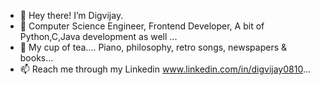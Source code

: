 - 👋 Hey there! I’m Digvijay.
- 🌱 Computer Science Engineer, Frontend Developer, A bit of Python,C,Java development as well ...
- 👀 My cup of tea.... Piano, philosophy, retro songs, newspapers & books...
- 📫 Reach me through my Linkedin www.linkedin.com/in/digvijay0810...
